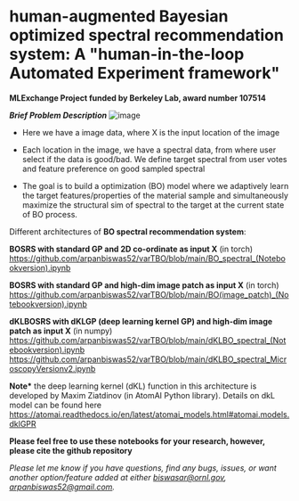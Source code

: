 # human-augmented Bayesian optimized spectral recommendation system: A "human-in-the-loop Automated Experiment framework"
<b>MLExchange Project funded by Berkeley Lab, award number 107514</b>


<i> **Brief Problem Description** </i>
![image](https://user-images.githubusercontent.com/19354142/225442105-9e040b14-fa3d-43de-b359-ae5e6c9601b9.png)

- Here we have a image data, where X is the input location of the image

- Each location in the image, we have a spectral data, from where user select if the data is good/bad. We define target spectral from user votes and feature preference on good sampled spectral

- The goal is to build a optimization (BO) model where we adaptively learn the target features/properties of the material sample and simultaneously maximize the structural sim of spectral to the target at the current state of BO process.

Different architectures of <b>BO spectral recommendation system</b>: 
  
<b>BOSRS with standard GP and 2D co-ordinate as input X</b> (in torch)
https://github.com/arpanbiswas52/varTBO/blob/main/BO_spectral_(Notebookversion).ipynb

<b> BOSRS with standard GP and high-dim image patch as input X</b> (in torch)
https://github.com/arpanbiswas52/varTBO/blob/main/BO(image_patch)_(Notebookversion).ipynb
  
<b> dKLBOSRS with dKLGP (deep learning kernel GP) and high-dim image patch as input X</b> (in numpy)
https://github.com/arpanbiswas52/varTBO/blob/main/dKLBO_spectral_(Notebookversion).ipynb
https://github.com/arpanbiswas52/varTBO/blob/main/dKLBO_spectral_MicroscopyVersionv2.ipynb

<b>Note*</b> the deep learning kernel (dKL) function in this architecture is developed by Maxim Ziatdinov (in AtomAI Python library). Details on dkL model can be found here https://atomai.readthedocs.io/en/latest/atomai_models.html#atomai.models.dklGPR

**Please feel free to use these notebooks for your research, however, please cite the github repository**

<i> Please let me know if you have questions, find any bugs, issues, or want another option/feature added at either biswasar@ornl.gov, arpanbiswas52@gmail.com.


